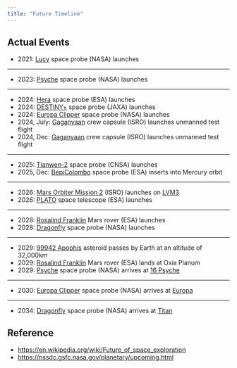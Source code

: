 ```yaml
---
title: "Future Timeline"
---
```


## Actual Events

 - 2021: [Lucy](https://en.wikipedia.org/wiki/Lucy_(spacecraft)) space probe (NASA) launches
---
 - 2023: [Psyche](https://en.wikipedia.org/wiki/Psyche_(spacecraft)) space probe (NASA) launches
---
 - 2024: [Hera](https://en.wikipedia.org/wiki/Hera_(space_mission)) space probe (ESA) launches
 - 2024: [DESTINY+](https://en.wikipedia.org/wiki/DESTINY%2B) space probe (JAXA) launches
 - 2024: [Europa Clipper](https://en.wikipedia.org/wiki/Europa_Clipper) space probe (NASA) launches
 - 2024, July: [Gaganyaan](https://en.wikipedia.org/wiki/Gaganyaan) crew capsule (ISRO) launches unmanned test flight
 - 2024, Dec: [Gaganyaan](https://en.wikipedia.org/wiki/Gaganyaan) crew capsule (ISRO) launches unmanned test flight
---
 - 2025: [Tianwen-2](https://en.wikipedia.org/wiki/Tianwen-2) space probe (CNSA) launches
 - 2025, Dec: [BepiColombo](https://en.wikipedia.org/wiki/BepiColombo) space probe (ESA) inserts into Mercury orbit
---
 - 2026: [Mars Orbiter Mission 2](https://en.wikipedia.org/wiki/Mars_Orbiter_Mission_2) (ISRO) launches on [LVM3](/docs/Rocketry/LaunchVehicles/Indian.md)
 - 2026: [PLATO](https://en.wikipedia.org/wiki/PLATO_(spacecraft)) space telescope (ESA) launches
---
 - 2028: [Rosalind Franklin](https://en.wikipedia.org/wiki/Rosalind_Franklin_(rover)) Mars rover (ESA) launches
 - 2028: [Dragonfly](https://en.wikipedia.org/wiki/Dragonfly_(Titan_space_probe)) space probe (NASA) launches
---
 - 2029: [99942 Apophis](https://en.wikipedia.org/wiki/99942_Apophis) asteroid passes by Earth at an altitude of 32,000km
 - 2029: [Rosalind Franklin](https://en.wikipedia.org/wiki/Rosalind_Franklin_(rover)) Mars rover (ESA) lands at Oxia Planum
 - 2029: [Psyche](https://en.wikipedia.org/wiki/Psyche_(spacecraft)) space probe (NASA) arrives at [16 Psyche](https://en.wikipedia.org/wiki/16_Psyche)
---
 - 2030: [Europa Clipper](https://en.wikipedia.org/wiki/Europa_Clipper) space probe (NASA) arrives at [Europa](https://en.wikipedia.org/wiki/Europa_(moon))
---
 - 2034: [Dragonfly](https://en.wikipedia.org/wiki/Dragonfly_(Titan_space_probe)) space probe (NASA) arrives at [Titan](https://en.wikipedia.org/wiki/Titan_(moon))

## Reference
 - https://en.wikipedia.org/wiki/Future_of_space_exploration
 - https://nssdc.gsfc.nasa.gov/planetary/upcoming.html